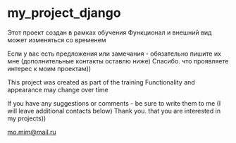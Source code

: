 # my_project_django

Этот проект создан в рамках обучения
Функционал и внешний вид может изменяться со временем

Если у вас есть предложения или замечания - обязательно пишите их мне (дополнительные контакты оставлю ниже)
Спасибо. что проявляете интерес к моим проектам))



This project was created as part of the training
Functionality and appearance may change over time

If you have any suggestions or comments - be sure to write them to me (I will leave additional contacts below)
Thank you. that you are interested in my projects))


mo.mim@mail.ru
